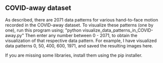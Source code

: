 ## COVID-away dataset
As described, there are 2071 data patterns for various hand-to-face motion recorded in the COVID-away dataset. 
To visualize these patterns (one by one), run this program using; "python visualize_data_patterns_in_COVID-away.py"
Then enter any number between 0 - 2071, to obtain the visualization of that respective data pattern. 
For example, I have visualized data patterns 0, 50, 400, 600, 1971, and saved the resulting images here.

If you are missing some libraries, install them using the pip installer.
